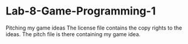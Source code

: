 # Lab-8-Game-Programming-1
Pitching my game ideas
The license file contains the copy rights to the ideas.
The pitch file is there containing my game idea.
